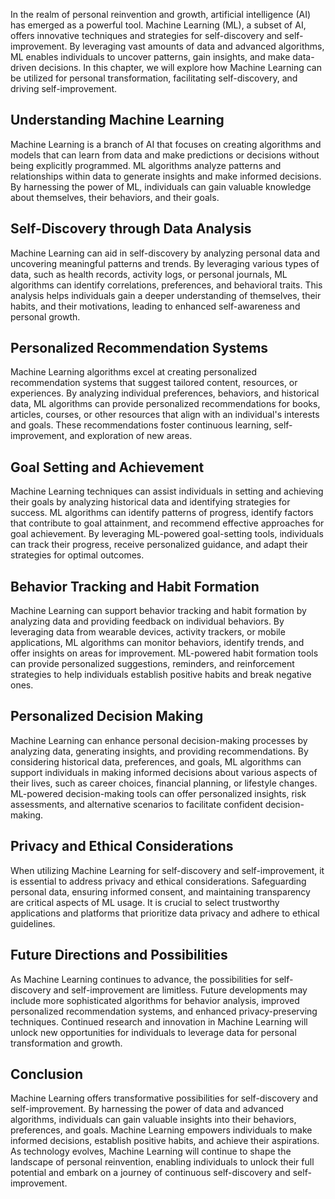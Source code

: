 
In the realm of personal reinvention and growth, artificial intelligence (AI) has emerged as a powerful tool. Machine Learning (ML), a subset of AI, offers innovative techniques and strategies for self-discovery and self-improvement. By leveraging vast amounts of data and advanced algorithms, ML enables individuals to uncover patterns, gain insights, and make data-driven decisions. In this chapter, we will explore how Machine Learning can be utilized for personal transformation, facilitating self-discovery, and driving self-improvement.

## Understanding Machine Learning

Machine Learning is a branch of AI that focuses on creating algorithms and models that can learn from data and make predictions or decisions without being explicitly programmed. ML algorithms analyze patterns and relationships within data to generate insights and make informed decisions. By harnessing the power of ML, individuals can gain valuable knowledge about themselves, their behaviors, and their goals.

## Self-Discovery through Data Analysis

Machine Learning can aid in self-discovery by analyzing personal data and uncovering meaningful patterns and trends. By leveraging various types of data, such as health records, activity logs, or personal journals, ML algorithms can identify correlations, preferences, and behavioral traits. This analysis helps individuals gain a deeper understanding of themselves, their habits, and their motivations, leading to enhanced self-awareness and personal growth.

## Personalized Recommendation Systems

Machine Learning algorithms excel at creating personalized recommendation systems that suggest tailored content, resources, or experiences. By analyzing individual preferences, behaviors, and historical data, ML algorithms can provide personalized recommendations for books, articles, courses, or other resources that align with an individual's interests and goals. These recommendations foster continuous learning, self-improvement, and exploration of new areas.

## Goal Setting and Achievement

Machine Learning techniques can assist individuals in setting and achieving their goals by analyzing historical data and identifying strategies for success. ML algorithms can identify patterns of progress, identify factors that contribute to goal attainment, and recommend effective approaches for goal achievement. By leveraging ML-powered goal-setting tools, individuals can track their progress, receive personalized guidance, and adapt their strategies for optimal outcomes.

## Behavior Tracking and Habit Formation

Machine Learning can support behavior tracking and habit formation by analyzing data and providing feedback on individual behaviors. By leveraging data from wearable devices, activity trackers, or mobile applications, ML algorithms can monitor behaviors, identify trends, and offer insights on areas for improvement. ML-powered habit formation tools can provide personalized suggestions, reminders, and reinforcement strategies to help individuals establish positive habits and break negative ones.

## Personalized Decision Making

Machine Learning can enhance personal decision-making processes by analyzing data, generating insights, and providing recommendations. By considering historical data, preferences, and goals, ML algorithms can support individuals in making informed decisions about various aspects of their lives, such as career choices, financial planning, or lifestyle changes. ML-powered decision-making tools can offer personalized insights, risk assessments, and alternative scenarios to facilitate confident decision-making.

## Privacy and Ethical Considerations

When utilizing Machine Learning for self-discovery and self-improvement, it is essential to address privacy and ethical considerations. Safeguarding personal data, ensuring informed consent, and maintaining transparency are critical aspects of ML usage. It is crucial to select trustworthy applications and platforms that prioritize data privacy and adhere to ethical guidelines.

## Future Directions and Possibilities

As Machine Learning continues to advance, the possibilities for self-discovery and self-improvement are limitless. Future developments may include more sophisticated algorithms for behavior analysis, improved personalized recommendation systems, and enhanced privacy-preserving techniques. Continued research and innovation in Machine Learning will unlock new opportunities for individuals to leverage data for personal transformation and growth.

## Conclusion

Machine Learning offers transformative possibilities for self-discovery and self-improvement. By harnessing the power of data and advanced algorithms, individuals can gain valuable insights into their behaviors, preferences, and goals. Machine Learning empowers individuals to make informed decisions, establish positive habits, and achieve their aspirations. As technology evolves, Machine Learning will continue to shape the landscape of personal reinvention, enabling individuals to unlock their full potential and embark on a journey of continuous self-discovery and self-improvement.

